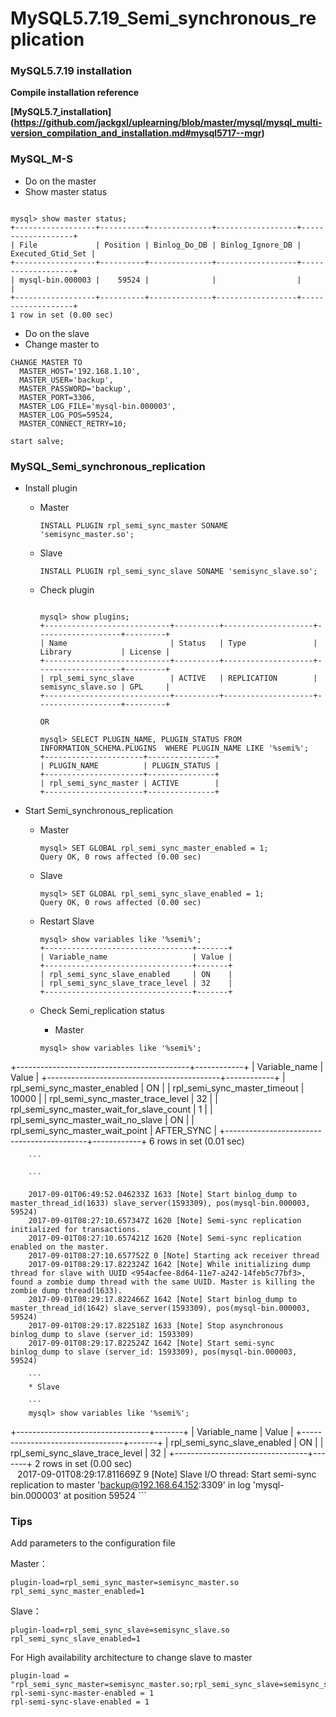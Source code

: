 # MySQL5.7.19\_Semi\_synchronous\_replication

### MySQL5.7.19 installation

**Compile installation reference**

**[MySQL5.7_installation] (https://github.com/jackgxl/uplearning/blob/master/mysql/mysql_multi-version_compilation_and_installation.md#mysql5717--mgr)**

### MySQL_M-S 

* Do on the master
* Show master status
    
```

mysql> show master status;
+------------------+----------+--------------+------------------+-------------------+
| File             | Position | Binlog_Do_DB | Binlog_Ignore_DB | Executed_Gtid_Set |
+------------------+----------+--------------+------------------+-------------------+
| mysql-bin.000003 |    59524 |              |                  |                   |
+------------------+----------+--------------+------------------+-------------------+
1 row in set (0.00 sec)

```

* Do on the slave
* Change master to

```
CHANGE MASTER TO
  MASTER_HOST='192.168.1.10',
  MASTER_USER='backup',
  MASTER_PASSWORD='backup',
  MASTER_PORT=3306,
  MASTER_LOG_FILE='mysql-bin.000003',
  MASTER_LOG_POS=59524,
  MASTER_CONNECT_RETRY=10;
  
start salve;
```
### MySQL_Semi\_synchronous\_replication

* Install plugin
    
    * Master
        
        ```
        INSTALL PLUGIN rpl_semi_sync_master SONAME 'semisync_master.so';
        ```
    
    * Slave
        
        ```
        INSTALL PLUGIN rpl_semi_sync_slave SONAME 'semisync_slave.so';
        ```
    
    * Check plugin
    
        ```
        
        mysql> show plugins;
        +----------------------------+----------+--------------------+-------------------+---------+
        | Name                       | Status   | Type               | Library           | License |
        +----------------------------+----------+--------------------+-------------------+---------+
        | rpl_semi_sync_slave        | ACTIVE   | REPLICATION        | semisync_slave.so | GPL     |
        +----------------------------+----------+--------------------+-------------------+---------+
        
       OR
        
        mysql> SELECT PLUGIN_NAME, PLUGIN_STATUS FROM INFORMATION_SCHEMA.PLUGINS  WHERE PLUGIN_NAME LIKE '%semi%';
        +----------------------+---------------+
        | PLUGIN_NAME          | PLUGIN_STATUS |
        +----------------------+---------------+
        | rpl_semi_sync_master | ACTIVE        |
        +----------------------+---------------+
        
        ```
        
* Start Semi\_synchronous\_replication
    
    * Master
        
        ```
        mysql> SET GLOBAL rpl_semi_sync_master_enabled = 1;
        Query OK, 0 rows affected (0.00 sec)
        ```
        
    * Slave
        
        ```
        mysql> SET GLOBAL rpl_semi_sync_slave_enabled = 1;
        Query OK, 0 rows affected (0.00 sec)
        ```
    * Restart Slave
        
        ```
        mysql> show variables like '%semi%';
        +---------------------------------+-------+
        | Variable_name                   | Value |
        +---------------------------------+-------+
        | rpl_semi_sync_slave_enabled     | ON    |
        | rpl_semi_sync_slave_trace_level | 32    |
        +---------------------------------+-------+
        ```
    * Check Semi_replication status
        
        
        * Master
        
        ```
        mysql> show variables like '%semi%';
+-------------------------------------------+------------+
| Variable_name                             | Value      |
+-------------------------------------------+------------+
| rpl_semi_sync_master_enabled              | ON         |
| rpl_semi_sync_master_timeout              | 10000      |
| rpl_semi_sync_master_trace_level          | 32         |
| rpl_semi_sync_master_wait_for_slave_count | 1          |
| rpl_semi_sync_master_wait_no_slave        | ON         |
| rpl_semi_sync_master_wait_point           | AFTER_SYNC |
+-------------------------------------------+------------+
6 rows in set (0.01 sec)
        
        ```
        
        ```
        
        2017-09-01T06:49:52.046233Z 1633 [Note] Start binlog_dump to master_thread_id(1633) slave_server(1593309), pos(mysql-bin.000003, 59524)
        2017-09-01T08:27:10.657347Z 1620 [Note] Semi-sync replication initialized for transactions.
        2017-09-01T08:27:10.657421Z 1620 [Note] Semi-sync replication enabled on the master.    
        2017-09-01T08:27:10.657752Z 0 [Note] Starting ack receiver thread
        2017-09-01T08:29:17.822324Z 1642 [Note] While initializing dump thread for slave with UUID <954acfee-8d64-11e7-a242-14feb5c77bf3>, found a zombie dump thread with the same UUID. Master is killing the zombie dump thread(1633).
        2017-09-01T08:29:17.822466Z 1642 [Note] Start binlog_dump to master_thread_id(1642) slave_server(1593309), pos(mysql-bin.000003, 59524)
        2017-09-01T08:29:17.822518Z 1633 [Note] Stop asynchronous binlog_dump to slave (server_id: 1593309)
        2017-09-01T08:29:17.822524Z 1642 [Note] Start semi-sync binlog_dump to slave (server_id: 1593309), pos(mysql-bin.000003, 59524)

        ```
        * Slave
            
        ```
        mysql> show variables like '%semi%';
+---------------------------------+-------+
| Variable_name                   | Value |
+---------------------------------+-------+
| rpl_semi_sync_slave_enabled     | ON    |
| rpl_semi_sync_slave_trace_level | 32    |
+---------------------------------+-------+
2 rows in set (0.00 sec)    
        ```
        ```
        2017-09-01T08:29:17.811669Z 9 [Note] Slave I/O thread: Start semi-sync replication to master 'backup@192.168.64.152:3309' in log 'mysql-bin.000003' at position 59524
        ```

### Tips

Add parameters to the configuration file

Master：

```
plugin-load=rpl_semi_sync_master=semisync_master.so
rpl_semi_sync_master_enabled=1

```
Slave：

```
plugin-load=rpl_semi_sync_slave=semisync_slave.so
rpl_semi_sync_slave_enabled=1
```

For High availability architecture to change slave to master

```
plugin-load = "rpl_semi_sync_master=semisync_master.so;rpl_semi_sync_slave=semisync_slave.so"
rpl-semi-sync-master-enabled = 1
rpl-semi-sync-slave-enabled = 1

```
